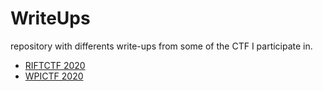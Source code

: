 # WriteUps
repository with differents write-ups from some of the CTF I participate in. 

- [RIFTCTF 2020](https://github.com/jdesalle/WriteUps/tree/master/RiftCTF2020)
- [WPICTF 2020](https://github.com/jdesalle/WriteUps/tree/master/WPICTF2020)
